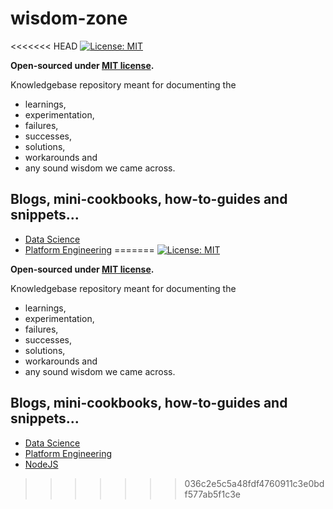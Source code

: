 # wisdom-zone

<<<<<<< HEAD
[![License: MIT](https://img.shields.io/badge/License-MIT-yellow.svg)](./LICENSE)

**Open-sourced under [MIT license](./LICENSE).**

Knowledgebase repository meant for documenting the

- learnings,
- experimentation,
- failures,
- successes,
- solutions,
- workarounds and
- any sound wisdom
  we came across.

## Blogs, mini-cookbooks, how-to-guides and snippets...

- [Data Science](data-science/readme.md)
- [Platform Engineering](platform-engineering/readme.md)
=======
 [![License: MIT](https://img.shields.io/badge/License-MIT-yellow.svg)](./LICENSE)

 __Open-sourced under  [MIT license](./LICENSE).__

Knowledgebase repository meant for documenting the
* learnings,
* experimentation,
* failures,
* successes,
* solutions,
* workarounds and
* any sound wisdom
 we came across.

## Blogs, mini-cookbooks, how-to-guides and snippets...

* [Data Science](data-science/readme.md)
* [Platform Engineering](platform-engineering/readme.md)
* [NodeJS](nodejs-backend/README.md)
>>>>>>> 036c2e5c5a48fdf4760911c3e0bdf577ab5f1c3e
